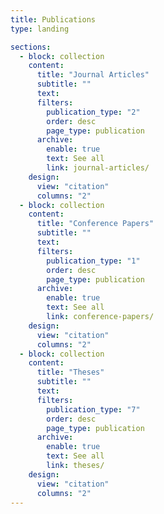 ```yaml
---
title: Publications
type: landing

sections:
  - block: collection
    content:
      title: "Journal Articles"
      subtitle: ""
      text: 
      filters:
        publication_type: "2"
        order: desc
        page_type: publication
      archive:
        enable: true
        text: See all
        link: journal-articles/
    design:
      view: "citation"
      columns: "2"
  - block: collection
    content:
      title: "Conference Papers"
      subtitle: ""
      text: 
      filters:
        publication_type: "1"
        order: desc
        page_type: publication
      archive:
        enable: true
        text: See all
        link: conference-papers/
    design:
      view: "citation"
      columns: "2"
  - block: collection
    content:
      title: "Theses"
      subtitle: ""
      text: 
      filters:
        publication_type: "7"
        order: desc
        page_type: publication
      archive:
        enable: true
        text: See all
        link: theses/
    design:
      view: "citation"
      columns: "2"
---
```

